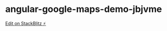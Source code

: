 # angular-google-maps-demo-jbjvme

[Edit on StackBlitz ⚡️](https://stackblitz.com/edit/angular-google-maps-demo-jbjvme)